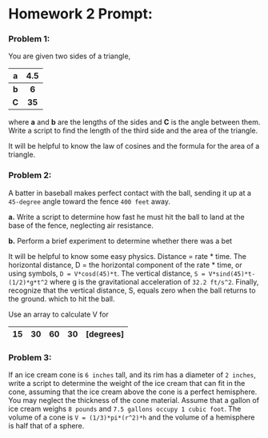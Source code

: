 # Homework 2 Prompt:

### Problem 1:

You are given two sides of a triangle,

|   a   |  4.5   |
|:-----:|:------:|
| **b** | **6**  |
| **C** | **35** |

where **a** and **b** are the lengths of the sides and **C** is the angle between them. Write a script to
find the length of the third side and the area of the triangle.



It will be helpful to know the law of cosines and the formula for the area of a triangle.

### Problem 2:

A batter in baseball makes perfect contact with the ball, sending it up at a ```45-degree``` angle toward the fence `400 feet` away.

**a.** Write a script to determine how fast he must hit the ball to land at the base of the fence, neglecting air
resistance.

**b.** Perform a brief experiment to determine whether there was a bet

It will be helpful to know some easy physics. Distance = rate * time.
The horizontal distance, D = the horizontal component of the rate * time, or using symbols,  ```D = V*cosd(45)*t```.
The vertical distance, ```S = V*sind(45)*t-(1/2)*g*t^2``` where g is the gravitational acceleration of ```32.2 ft/s^2```.
Finally, recognize that the vertical distance, S, equals zero when the ball returns to the ground. which to hit
the ball.

Use an array to calculate V for

| 15 | 30 | 60 | 30 | [degrees] |
|:--:|:--:|:--:|:--:|:---------:|

### Problem 3:

If an ice cream cone is ```6 inches``` tall, and its rim has a diameter of ```2 inches```, write a script to determine the weight of
the ice cream that can fit in the cone, assuming that the ice cream above the cone is a perfect hemisphere. You may neglect
the thickness of the cone material. Assume that a gallon of ice cream weighs ```8 pounds``` and ```7.5 gallons occupy 1 cubic foot```.
The volume of a cone is ```V = (1/3)*pi*(r^2)*h``` and the volume of a hemisphere is half that of a sphere.
